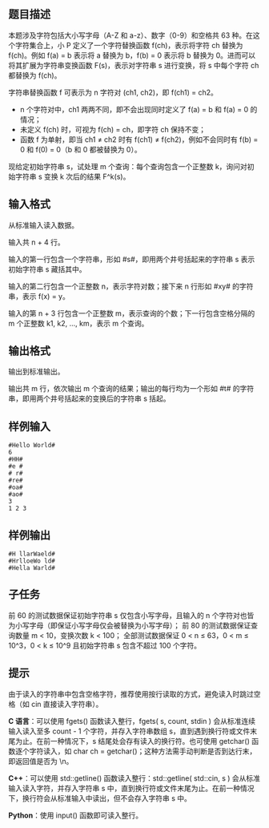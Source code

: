 ## 题目描述

本题涉及字符包括大小写字母（A-Z 和 a-z）、数字（0-9）和空格共 63 种。在这个字符集合上，小 P 定义了一个字符替换函数 f(ch)，表示将字符 ch 替换为 f(ch)。例如 f(a) = b 表示将 a 替换为 b，f(b) = 0 表示将 b 替换为 0。进而可以将其扩展为字符串变换函数 F(s)，表示对字符串 s 进行变换，将 s 中每个字符 ch 都替换为 f(ch)。

字符串替换函数 f 可表示为 n 字符对 (ch1, ch2)，即 f(ch1) = ch2。

- n 个字符对中，ch1 两两不同，即不会出现同时定义了 f(a) = b 和 f(a) = 0 的情况；
- 未定义 f(ch) 时，可视为 f(ch) = ch，即字符 ch 保持不变；
- 函数 f 为单射，即当 ch1 ≠ ch2 时有 f(ch1) ≠ f(ch2)，例如不会同时有 f(b) = 0 和 f(0) = 0（b 和 0 都被替换为 0）。

现给定初始字符串 s，试处理 m 个查询：每个查询包含一个正整数 k，询问对初始字符串 s 变换 k 次后的结果 F^k(s)。

## 输入格式

从标准输入读入数据。

输入共 n + 4 行。

输入的第一行包含一个字符串，形如 #s#，即用两个井号括起来的字符串 s 表示初始字符串 s 藏括其中。

输入的第二行包含一个正整数 n，表示字符对数；接下来 n 行形如 #xy# 的字符串，表示 f(x) = y。

输入的第 n + 3 行包含一个正整数 m，表示查询的个数；下一行包含空格分隔的 m 个正整数 k1, k2, ..., km，表示 m 个查询。

## 输出格式

输出到标准输出。

输出共 m 行，依次输出 m 个查询的结果；输出的每行均为一个形如 #t# 的字符串，即用两个井号括起来的变换后的字符串 s 括起。
## 样例输入
```
#Hello World#
6
#HH#
#e #
# r#
#re#
#oa#
#ao#
3
1 2 3
```
## 样例输出
```
#H llarWaeld#
#HrlloeWo ld#
#Hella Warld#
```

## 子任务
前 60 的测试数据保证初始字符串 s 仅包含小写字母，且输入的 n 个字符对也皆为小写字母（即保证小写字母仅会被替换为小写字母）；
前 80 的测试数据保证查询数量 m < 10，变换次数 k < 100；
全部测试数据保证 0 < n ≤ 63，0 < m ≤ 10^3，0 < k ≤ 10^9 且初始字符串 s 包含不超过 100 个字符。

## 提示
由于读入的字符串中包含空格字符，推荐使用按行读取的方式，避免读入时跳过空格（如 cin 直接读入字符串）。

**C 语言**：可以使用 fgets() 函数读入整行，fgets( s, count, stdin ) 会从标准连续输入读入至多 count - 1 个字符，并存入字符串数组 s，直到遇到换行符或文件末尾为止。在前一种情况下，s 结尾处会存有读入的换行符。也可使用 getchar() 函数逐个字符读入，如 char ch = getchar()；这种方法需手动判断是否到达行末，即返回值是否为 \\n。

**C++**：可以使用 std::getline() 函数读入整行：std::getline( std::cin, s ) 会从标准输入读入字符，并存入字符串 s 中，直到换行符或文件末尾为止。在前一种情况下，换行符会从标准输入中读出，但不会存入字符串 s 中。

**Python**：使用 input() 函数即可读入整行。
